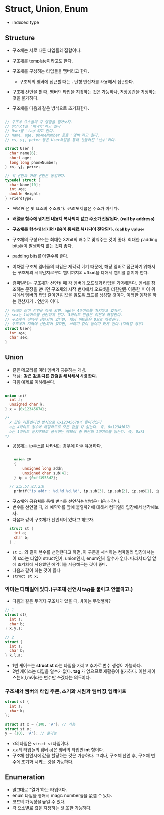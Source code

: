 # Struct, Union, Enum
- induced type

## Structure
- 구조체는 서로 다른 타입들의 집합이다.
- 구조체를 template이라고도 한다.
- 구조체를 구성하는 타입들을 멤버라고 한다.
  - 구조체의 멤버에 접근할 때는 **.** 단항 연산자를 사용해서 접근한다.
- 구조체 선언을 할 때, 멤버의 타입을 지정하는 것은 가능하나, 저장공간을 지정하는 것을 불가하다.

- 구조체를 다음과 같은 방식으로 초기화한다.

```cpp

// 구조체 요소들의 각 명칭을 알아보자.
// struct를 '예약어'라고 한다.
// User를 'tag'라고 한다.
// name, age, phoneNumber 등을 '멤버'라고 한다.
// cs, yj, peter 등은 User타입을 통해 만들어진 '변수'이다.

struct User {
  char name[6];
  short age;
  long long phoneNumber;
} cs, yj, peter;

// 위 선언과 아래 선언은 동일하다.
typedef struct {
  char Name[10];
  int Age;
  double Height;
} FriendType;

```

- *배열명* 은 첫 요소의 주소였다. *구조체* 이름은 주소가 아니다.
- **배열을 함수에 넘기면 내용이 복사되지 않고 주소가 전달된다. (call by address)**
- **구조체를 함수에 넘기면 내용이 통째로 복사되어 전달된다. (call by value)**

- 구조체의 구성요소는 최대한 32bit의 배수로 맞춰주는 것이 좋다. 최대한 padding bits들이 발생하지 않는 것이 좋다.
- padding bits를 아낄수록 좋다.

- 이처럼 구조체 멤버들의 타입은 제각각 이기 때문에, 해당 멤버로 접근하기 위해서는
구조체의 시작번지로부터 멤버까지의 offset을 더해서 멤버를 읽어야 한다.
- 컴파일러는 구조체가 선언될 때 각 멤버의 오프셋과 타입을 기억해둔다. 멤버를 참조하는 문장을 만나면 구조체의
시작 번지에서 오프셋을 더한만큼 이동한 후 이 위치에서 멤버의 타입 길이만큼 값을 읽도록 코드를 생성할 것이다.
이러한 동작을 하는 연산자가 **.** 연산자 이다.


```cpp
// 아래와 같이 선언을 하게 되면, age는 4바이트를 차지하고 있지만,
// sex는 1바이트를 선언하게 된다. 3바이트 만큼은 여분에 해당한다.
// 구조체가 전역에 선언되어 있다면, 패딩 비트들은 0으로 채워진다.
// 구조체가 지역에 선언되어 있다면, 쓰레기 값이 들어가 있게 된다.(지역일 경우)
struct User{
  int age;
  char sex;
}

```

## Union
- 같은 메모리를 여러 멤버가 공유하는 개념.
- 핵심 : **같은 값을 다른 관점을 해석해서 사용한다.**
- 다음 예제로 이해해본다.
```cpp

union uni{
  int a;
  unsigned char b;
} x = {0x12345678};

/*
  x 값은 리틀엔디언 방식으로 0x12345678이 들어가있다.
  a는 4바이트 정수에 해당하므로 모든 값을 다 읽는다. 즉, 0x12345678
  b는 1바이트 문자이므로 공유하는 메모리 중 하단의 1바이트를 읽는다. 즉, 0x78   
*/

```
- 공용체는 ip주소를 나타내는 경우에 아주 유용하다.
```cpp

	union IP
	{
		unsigned long addr;
		unsigned char sub[4];
	} ip = {0xff3953d2};

  // 255.57.83.210
	printf("ip addr : %d.%d.%d.%d", ip.sub[3], ip.sub[2], ip.sub[1], ip.sub[0]);

```

- 구조체와 공용체를 통해 변수를 선언하는 방법은 다음과 같다.
- 변수를 선언할 때, 왜 예약어를 앞에 붙일까? 에 대해서 컴파일러 입장에서 생각해보자.
- 다음과 같이 구조체가 선언되어 있다고 해보자.
```cpp
  struct st {
    int a;
    char b;
  } ;
```
- ```st x;``` 와 같이 변수를 선언한다고 하면, 이 구문을 해석하는 컴파일러 입장에서는
이 st라는 타입이 struct인지, union인지, enum인지 알수가 없다. 따라서 타입 앞에 초기화에
사용했던 예약어를 사용해주는 것이 좋다.
- 다음과 같이 하는 것이 옳다.
- ```struct st x;```

### 악마는 디테일에 있다.(구조체 선언시 tag를 붙이고 안붙이고.)
- 다음과 같은 두가지 구조체가 있을 때, 차이는 무엇일까?
```cpp
// 1
struct st{
  int a;
  char b;
} x,y,z;

// 2
struct {
  int a;
  char b;
} k,l,m;
```

- 1번 케이스는 **struct st** 라는 타입을 가지고 추가로 변수 생성이 가능하다.
- 2번 케이스는 타입을 알수가 없다. **tag** 가 없으므로 재활용이 불가하다.
이런 케이스는 k,l,m이라는 변수만 쓰겠다는 의도이다.

### 구조체와 멤버의 타입 추론, 초기화 시점과 멤버 값 업데이트
```cpp
struct st {
  int a;
  char b;
};

struct st x = {100, 'A'}; // 가능
struct st y;
y = {100, 'A'}; // 불가능
```
- x의 타입은 ```struct st```타입이다.
- x.a의 타입(x의 멤버 a)은 멤버의 타입인 **int** 형이다.
- 구조체 선언시에 값을 할당하는 것은 가능하다. 그러나, 구조체 선언 후, 구조체 변수에 초기화 시키는 것을 가능하다.


## Enumeration
- 말그대로 "열거"하는 타입이다.
- enum 타입을 통해서 magic number들을 없앨 수 있다.
- 코드의 가독성을 높일 수 있다.
- 각 요소별로 값을 지정하는 것 또한 가능하다.
